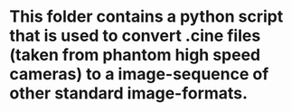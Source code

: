 # This folder contains a python script that is used to convert .cine files (taken from phantom high speed cameras) to a image-sequence of other standard image-formats.
